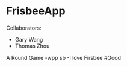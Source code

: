 # FrisbeeApp

Collaborators:
 - Gary Wang 
 - Thomas Zhou

A Round Game
-wpp sb
-I love Firsbee
#Good


